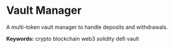 # Vault Manager

A multi-token vault manager to handle deposits and withdrawals.

**Keywords:** crypto blockchain web3 solidity defi vault
